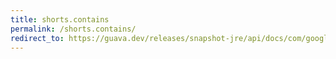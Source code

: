 ```yaml
---
title: shorts.contains
permalink: /shorts.contains/
redirect_to: https://guava.dev/releases/snapshot-jre/api/docs/com/google/common/primitives/Shorts.html#contains-short:A-short-
---
```

